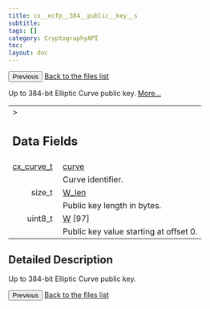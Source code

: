 ```yaml
---
title: cx__ecfp__384__public__key__s
subtitle:
tags: []
category: CryptographyAPI
toc:
layout: doc
---
```


<button class="uk-button uk-button-default uk-button-small uk-margin-medium-top" onclick="history.back()">Previous</button>
<a class="uk-button uk-button-default uk-button-small uk-margin-medium-top crypto-button" href="../../crypto-api/files">Back to the files list</a>


<p>Up to 384-bit Elliptic Curve public key.  
 <a href="../cx__ecfp__384__public__key__s#details">More...</a></p>
<table class="memberdecls">
<tr class="heading"><td colspan="4">><h2 class="groupheader"><a name="pub-attribs"></a>
Data Fields</h2></td></tr>
<tr class="memitem:a474bc8df07e877791f9b39dac8f9a8df"><td class="memItemLeft" align="right" valign="top"><a id="a474bc8df07e877791f9b39dac8f9a8df"></a>
<a class="el" href="../ox__ec_8h#ada004671ae8fe2032d4c144ed6ebb837">cx_curve_t</a>&#160;</td><td colspan="3" class="memItemRight" valign="bottom"><a class="el" href="../cx__ecfp__384__public__key__s#a474bc8df07e877791f9b39dac8f9a8df">curve</a></td></tr>
<tr class="memdesc:a474bc8df07e877791f9b39dac8f9a8df"><td class="mdescLeft">&#160;</td><td colspan="3" class="mdescRight">Curve identifier. <br /></td></tr>
<tr class="memitem:ac152483a0bfb4609cbecb818583b1c14"><td class="memItemLeft" align="right" valign="top"><a id="ac152483a0bfb4609cbecb818583b1c14"></a>
size_t&#160;</td><td colspan="3" class="memItemRight" valign="bottom"><a class="el" href="../cx__ecfp__384__public__key__s#ac152483a0bfb4609cbecb818583b1c14">W_len</a></td></tr>
<tr class="memdesc:ac152483a0bfb4609cbecb818583b1c14"><td class="mdescLeft">&#160;</td><td colspan="3" class="mdescRight">Public key length in bytes. <br /></td></tr>
<tr class="memitem:adfd478cca9830cedef7604df41a02d9a"><td class="memItemLeft" align="right" valign="top"><a id="adfd478cca9830cedef7604df41a02d9a"></a>
uint8_t&#160;</td><td colspan="3" class="memItemRight" valign="bottom"><a class="el" href="../cx__ecfp__384__public__key__s#adfd478cca9830cedef7604df41a02d9a">W</a> [97]</td></tr>
<tr class="memdesc:adfd478cca9830cedef7604df41a02d9a"><td class="mdescLeft">&#160;</td><td colspan="3" class="mdescRight">Public key value starting at offset 0. <br /></td></tr>
</table>
<a name="details" id="details"></a>

## Detailed Description

<div class="textblock"><p>Up to 384-bit Elliptic Curve public key. </p>
<button class="uk-button uk-button-default uk-button-small uk-margin-medium-top" onclick="history.back()">Previous</button>
<a class="uk-button uk-button-default uk-button-small uk-margin-medium-top crypto-button" href="../../crypto-api/files">Back to the files list</a>
